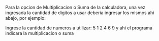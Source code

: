 Para la opcion de Multiplicacion o Suma de la calculadora, una vez ingresada la cantidad de digitos a usar deberia ingresar los mismos ahi abajo, por ejemplo:

Ingrese la cantidad de numeros a utilizar: 5
1
2
4
6
9
y ahi el programa indicara la multiplicacion o suma